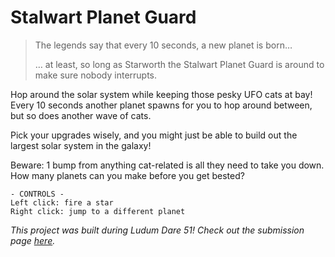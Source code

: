 # Stalwart Planet Guard
> The legends say that every 10 seconds, a new planet is born…
>
> … at least, so long as Starworth the Stalwart Planet Guard is around to make sure nobody interrupts.

Hop around the solar system while keeping those pesky UFO cats at bay! Every 10 seconds another planet spawns for you to hop around between, but so does another wave of cats.

Pick your upgrades wisely, and you might just be able to build out the largest solar system in the galaxy!

Beware: 1 bump from anything cat-related is all they need to take you down. How many planets can you make before you get bested?

```
- CONTROLS - 
Left click: fire a star
Right click: jump to a different planet
```

*This project was built during Ludum Dare 51!  Check out the submission page [here](https://ldjam.com/events/ludum-dare/51/stalwart-planet-guard).*
